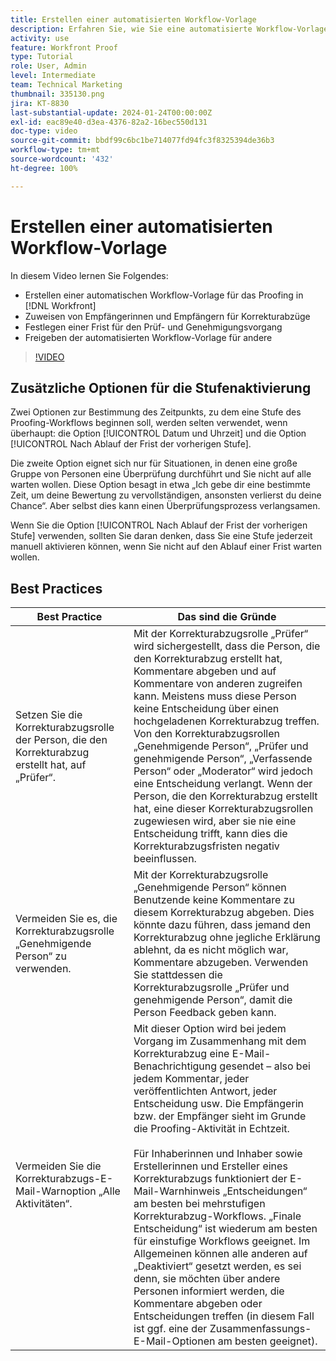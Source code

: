 ```yaml
---
title: Erstellen einer automatisierten Workflow-Vorlage
description: Erfahren Sie, wie Sie eine automatisierte Workflow-Vorlage erstellen, indem Sie Empfängerinnen bzw. Empfänger und Fristen für Korrekturabzüge festlegen. Geben Sie dann die Vorlage für andere Benutzende frei.
activity: use
feature: Workfront Proof
type: Tutorial
role: User, Admin
level: Intermediate
team: Technical Marketing
thumbnail: 335130.png
jira: KT-8830
last-substantial-update: 2024-01-24T00:00:00Z
exl-id: eac89e40-d3ea-4376-82a2-16bec550d131
doc-type: video
source-git-commit: bbdf99c6bc1be714077fd94fc3f8325394de36b3
workflow-type: tm+mt
source-wordcount: '432'
ht-degree: 100%

---
```


# Erstellen einer automatisierten Workflow-Vorlage

In diesem Video lernen Sie Folgendes:

* Erstellen einer automatischen Workflow-Vorlage für das Proofing in [!DNL  Workfront]
* Zuweisen von Empfängerinnen und Empfängern für Korrekturabzüge
* Festlegen einer Frist für den Prüf- und Genehmigungsvorgang
* Freigeben der automatisierten Workflow-Vorlage für andere

>[!VIDEO](https://video.tv.adobe.com/v/335130/?quality=12&learn=on&enablevpops=1)

## Zusätzliche Optionen für die Stufenaktivierung

Zwei Optionen zur Bestimmung des Zeitpunkts, zu dem eine Stufe des Proofing-Workflows beginnen soll, werden selten verwendet, wenn überhaupt: die Option [!UICONTROL Datum und Uhrzeit] und die Option [!UICONTROL Nach Ablauf der Frist der vorherigen Stufe].

Die zweite Option eignet sich nur für Situationen, in denen eine große Gruppe von Personen eine Überprüfung durchführt und Sie nicht auf alle warten wollen. Diese Option besagt in etwa „Ich gebe dir eine bestimmte Zeit, um deine Bewertung zu vervollständigen, ansonsten verlierst du deine Chance“. Aber selbst dies kann einen Überprüfungsprozess verlangsamen.

Wenn Sie die Option [!UICONTROL Nach Ablauf der Frist der vorherigen Stufe] verwenden, sollten Sie daran denken, dass Sie eine Stufe jederzeit manuell aktivieren können, wenn Sie nicht auf den Ablauf einer Frist warten wollen.

## Best Practices

| Best Practice | Das sind die Gründe |
|---|---|
| Setzen Sie die Korrekturabzugsrolle der Person, die den Korrekturabzug erstellt hat, auf „Prüfer“. | Mit der Korrekturabzugsrolle „Prüfer“ wird sichergestellt, dass die Person, die den Korrekturabzug erstellt hat, Kommentare abgeben und auf Kommentare von anderen zugreifen kann. Meistens muss diese Person keine Entscheidung über einen hochgeladenen Korrekturabzug treffen. Von den Korrekturabzugsrollen „Genehmigende Person“, „Prüfer und genehmigende Person“, „Verfassende Person“ oder „Moderator“ wird jedoch eine Entscheidung verlangt. Wenn der Person, die den Korrekturabzug erstellt hat, eine dieser Korrekturabzugsrollen zugewiesen wird, aber sie nie eine Entscheidung trifft, kann dies die Korrekturabzugsfristen negativ beeinflussen. |
| Vermeiden Sie es, die Korrekturabzugsrolle „Genehmigende Person“ zu verwenden. | Mit der Korrekturabzugsrolle „Genehmigende Person“ können Benutzende keine Kommentare zu diesem Korrekturabzug abgeben. Dies könnte dazu führen, dass jemand den Korrekturabzug ohne jegliche Erklärung ablehnt, da es nicht möglich war, Kommentare abzugeben. Verwenden Sie stattdessen die Korrekturabzugsrolle „Prüfer und genehmigende Person“, damit die Person Feedback geben kann. |
| Vermeiden Sie die Korrekturabzugs-E-Mail-Warnoption „Alle Aktivitäten“. | Mit dieser Option wird bei jedem Vorgang im Zusammenhang mit dem Korrekturabzug eine E-Mail-Benachrichtigung gesendet – also bei jedem Kommentar, jeder veröffentlichten Antwort, jeder Entscheidung usw. Die Empfängerin bzw. der Empfänger sieht im Grunde die Proofing-Aktivität in Echtzeit.<br><br>Für Inhaberinnen und Inhaber sowie Erstellerinnen und Ersteller eines Korrekturabzugs funktioniert der E-Mail-Warnhinweis „Entscheidungen“ am besten bei mehrstufigen Korrekturabzug-Workflows. „Finale Entscheidung“ ist wiederum am besten für einstufige Workflows geeignet. Im Allgemeinen können alle anderen auf „Deaktiviert“ gesetzt werden, es sei denn, sie möchten über andere Personen informiert werden, die Kommentare abgeben oder Entscheidungen treffen (in diesem Fall ist ggf. eine der Zusammenfassungs-E-Mail-Optionen am besten geeignet). |
